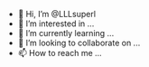 - 👋 Hi, I’m @LLLsuperl
- 👀 I’m interested in ...
- 🌱 I’m currently learning ...
- 💞️ I’m looking to collaborate on ...
- 📫 How to reach me ...

<!---
LLLsuperl/LLLsuperl is a ✨ special ✨ repository because its `README.md` (this file) appears on your GitHub profile.
You can click the Preview link to take a look at your changes.
--->
